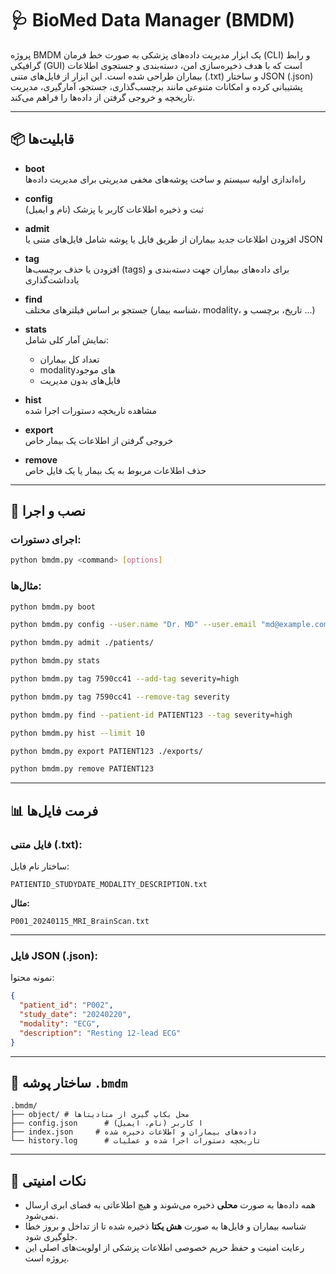 
# 🩺 BioMed Data Manager (BMDM)

پروژه BMDM یک ابزار مدیریت داده‌های پزشکی به صورت خط فرمان (CLI) و رابط گرافیکی (GUI) است که با هدف ذخیره‌سازی امن، دسته‌بندی و جستجوی اطلاعات بیماران طراحی شده است. این ابزار از فایل‌های متنی (.txt) و ساختار JSON (.json) پشتیبانی کرده و امکانات متنوعی مانند برچسب‌گذاری، جستجو، آمارگیری، مدیریت تاریخچه و خروجی گرفتن از داده‌ها را فراهم می‌کند.

---

## 📦 قابلیت‌ها

- **boot**  
  راه‌اندازی اولیه سیستم و ساخت پوشه‌های مخفی مدیریتی برای مدیریت داده‌ها

- **config**  
  ثبت و ذخیره اطلاعات کاربر یا پزشک (نام و ایمیل)

- **admit**  
  افزودن اطلاعات جدید بیماران از طریق فایل یا پوشه شامل فایل‌های متنی یا JSON

- **tag**  
  افزودن یا حذف برچسب‌ها (tags) برای داده‌های بیماران جهت دسته‌بندی و یادداشت‌گذاری

- **find**  
  جستجو بر اساس فیلترهای مختلف (شناسه بیمار، modality، تاریخ، برچسب و ...)

- **stats**  
  نمایش آمار کلی شامل:  
  - تعداد کل بیماران  
  - modalityهای موجود  
  - فایل‌های بدون مدیریت

- **hist**  
  مشاهده تاریخچه دستورات اجرا شده

- **export**  
  خروجی گرفتن از اطلاعات یک بیمار خاص

- **remove**  
  حذف اطلاعات مربوط به یک بیمار یا یک فایل خاص

---

## 🧪 نصب و اجرا

### اجرای دستورات:

```bash
python bmdm.py <command> [options]
```

### مثال‌ها:

```bash
python bmdm.py boot

python bmdm.py config --user.name "Dr. MD" --user.email "md@example.com"

python bmdm.py admit ./patients/

python bmdm.py stats

python bmdm.py tag 7590cc41 --add-tag severity=high

python bmdm.py tag 7590cc41 --remove-tag severity

python bmdm.py find --patient-id PATIENT123 --tag severity=high

python bmdm.py hist --limit 10

python bmdm.py export PATIENT123 ./exports/

python bmdm.py remove PATIENT123
```

---

## 📊 فرمت فایل‌ها

### فایل متنی (.txt):

ساختار نام فایل:

```
PATIENTID_STUDYDATE_MODALITY_DESCRIPTION.txt
```

**مثال:**

```
P001_20240115_MRI_BrainScan.txt
```

---

### فایل JSON (.json):

نمونه محتوا:

```json
{
  "patient_id": "P002",
  "study_date": "20240220",
  "modality": "ECG",
  "description": "Resting 12-lead ECG"
}
```

---

## 📁 ساختار پوشه `.bmdm`

```
.bmdm/
├── object/ # محل بکاپ گیری از متادیتاها
├── config.json      # ا کاربر (نام، ایمیل)
├── index.json     # داده‌های بیماران و اطلاعات ذخیره شده
└── history.log      # تاریخچه دستورات اجرا شده و عملیات
```

---

## 🔐 نکات امنیتی

- همه داده‌ها به صورت **محلی** ذخیره می‌شوند و هیچ اطلاعاتی به فضای ابری ارسال نمی‌شود.  
- شناسه بیماران و فایل‌ها به صورت **هش یکتا** ذخیره شده تا از تداخل و بروز خطا جلوگیری شود.  
- رعایت امنیت و حفظ حریم خصوصی اطلاعات پزشکی از اولویت‌های اصلی این پروژه است.
